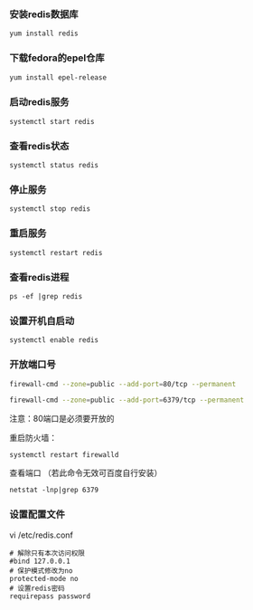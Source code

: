 ### 安装redis数据库

```shell
yum install redis
```

### 下载fedora的epel仓库
```bash
yum install epel-release
```

### 启动redis服务

```shell
systemctl start redis
```

### 查看redis状态

```shell
systemctl status redis
```

### 停止服务

```shell
systemctl stop redis
```

### 重启服务

```shell
systemctl restart redis
```

### 查看redis进程

```shell
ps -ef |grep redis
```

### 设置开机自启动

```shell
systemctl enable redis
```

### 开放端口号 

```bash
firewall-cmd --zone=public --add-port=80/tcp --permanent

firewall-cmd --zone=public --add-port=6379/tcp --permanent
```

注意：80端口是必须要开放的

重启防火墙：

```shell
systemctl restart firewalld
```

查看端口 （若此命令无效可百度自行安装）

```shell
netstat -lnp|grep 6379
```

### 设置配置文件

vi /etc/redis.conf


```mysql
# 解除只有本次访问权限
#bind 127.0.0.1
# 保护模式修改为no
protected-mode no
# 设置redis密码
requirepass password
```

